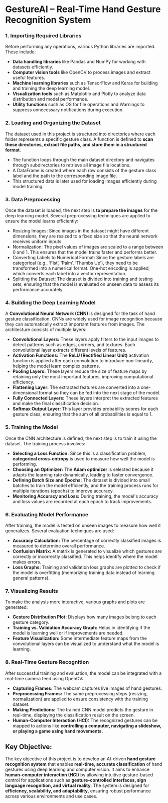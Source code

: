 # **GestureAI – Real-Time Hand Gesture Recognition System**

### 1. Importing Required Libraries
Before performing any operations, various Python libraries are imported. These include:
- **Data handling libraries** like Pandas and NumPy for working with datasets efficiently.
- **Computer vision tools** like OpenCV to process images and extract useful features.
- **Machine learning libraries** such as TensorFlow and Keras for building and training the deep learning model.
- **Visualization tools** such as Matplotlib and Plotly to analyze data distribution and model performance.
- **Utility functions** such as OS for file operations and Warnings to suppress unnecessary notifications during execution.
  
### 2. Loading and Organizing the Dataset
The dataset used in this project is structured into directories where each folder represents a specific gesture class. A function is defined to **scan these directories, extract file paths, and store them in a structured format**.
- The function loops through the main dataset directory and navigates through subdirectories to retrieve all image file locations.
- A DataFrame is created where each row consists of the gesture class label and the path to the corresponding image file.
- This structured data is later used for loading images efficiently during model training.
  
### 3. Data Preprocessing
Once the dataset is loaded, the next step is **to prepare the images** for the deep learning model. Several preprocessing techniques are applied to ensure the model learns efficiently:
- Resizing Images: Since images in the dataset might have different dimensions, they are resized to a fixed size so that the neural network receives uniform inputs.
- Normalization: The pixel values of images are scaled to a range between 0 and 1. This ensures that the model trains faster and performs better.
- Converting Labels to Numerical Format: Since the gesture labels are categorical (e.g., ‘Fist’, ‘Palm’, ‘Thumbs Up’), they need to be transformed into a numerical format. One-hot encoding is applied, which converts each label into a vector representation.
- Splitting the Dataset: The dataset is divided into training and testing sets, ensuring that the model is evaluated on unseen data to assess its performance accurately.
  
### 4. Building the Deep Learning Model
A **Convolutional Neural Network (CNN)** is designed for the task of hand gesture classification. CNNs are widely used for image recognition because they can automatically extract important features from images. The architecture consists of multiple layers:
- **Convolutional Layers:** These layers apply filters to the input images to detect patterns such as edges, corners, and textures. Each convolutional layer extracts different levels of features.
- **Activation Functions:** The **ReLU (Rectified Linear Unit)** activation function is applied after each convolution to introduce non-linearity, helping the model learn complex patterns.
- **Pooling Layers:** These layers reduce the size of feature maps by retaining only the most important features, improving computational efficiency.
- **Flattening Layer:** The extracted features are converted into a one-dimensional format so they can be fed into the next stage of the model.
- **Fully Connected Layers:** These layers interpret the extracted features and make the final classification decision.
- **Softmax Output Layer:** This layer provides probability scores for each gesture class, ensuring that the sum of all probabilities is equal to 1.
  
### 5. Training the Model
Once the CNN architecture is defined, the next step is to train it using the dataset. The training process involves:
- **Selecting a Loss Function:** Since this is a classification problem, **categorical cross-entropy** is used to measure how well the model is performing.
- **Choosing an Optimizer:** The **Adam optimizer** is selected because it adapts the learning rate dynamically, leading to faster convergence.
- **Defining Batch Size and Epochs:** The dataset is divided into small batches to train the model efficiently, and the training process runs for multiple iterations (epochs) to improve accuracy.
- **Monitoring Accuracy and Loss:** During training, the model's accuracy and loss values are recorded at each epoch to track improvements.
  
### 6. Evaluating Model Performance
After training, the model is tested on unseen images to measure how well it generalizes. Several evaluation techniques are used:
- **Accuracy Calculation:** The percentage of correctly classified images is measured to determine overall performance.
- **Confusion Matrix:** A matrix is generated to visualize which gestures are correctly or incorrectly classified. This helps identify where the model makes errors.
- **Loss Graphs:** Training and validation loss graphs are plotted to check if the model is overfitting (memorizing training data instead of learning general patterns).
  
### 7. Visualizing Results
To make the analysis more interactive, various graphs and plots are generated:
- **Gesture Distribution Plot:** Displays how many images belong to each gesture category.
- **Training vs. Validation Accuracy Graph:** Helps in identifying if the model is learning well or if improvements are needed.
- **Feature Visualization:** Some intermediate feature maps from the convolutional layers can be visualized to understand what the model is learning.
  
### 8. Real-Time Gesture Recognition
After successful training and evaluation, the model can be integrated with a real-time camera feed using OpenCV:
- **Capturing Frames:** The webcam captures live images of hand gestures.
- **Preprocessing Frames:** The same preprocessing steps (resizing, normalization) are applied to ensure consistency with the training dataset.
- **Making Predictions:** The trained CNN model predicts the gesture in real-time, displaying the classification result on the screen.
- **Human-Computer Interaction (HCI):** The recognized gestures can be mapped to actions like **controlling a computer, navigating a slideshow, or playing a game using hand movements.**

## Key Objective:
The key objective of this project is to develop an AI-driven **hand gesture recognition system** that enables **real-time, accurate classification** of hand gestures using deep learning and computer vision. It aims to enhance **human-computer interaction (HCI)** by allowing intuitive gesture-based control for applications such as **gesture-controlled interfaces, sign language recognition, and virtual reality.** The system is designed for **efficiency, scalability, and adaptability,** ensuring robust performance across various environments and use cases.
